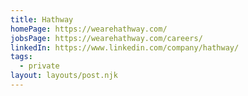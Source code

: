 ```yaml
---
title: Hathway
homePage: https://wearehathway.com/
jobsPage: https://wearehathway.com/careers/
linkedIn: https://www.linkedin.com/company/hathway/
tags:
  - private
layout: layouts/post.njk
---
```

